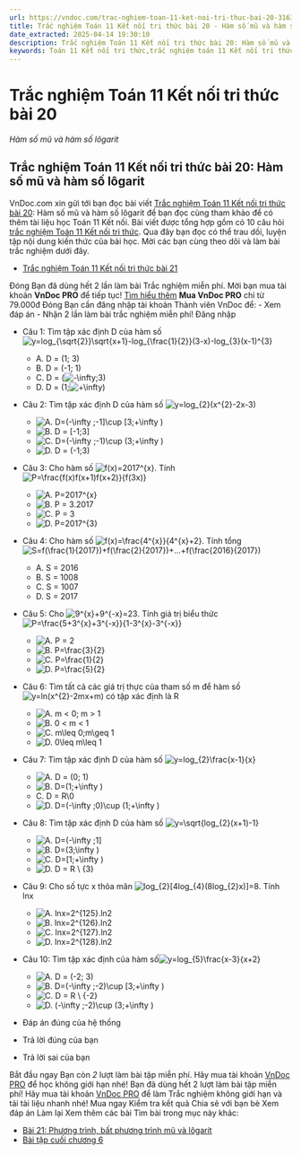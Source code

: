 ```yaml
---
url: https://vndoc.com/trac-nghiem-toan-11-ket-noi-tri-thuc-bai-20-316321
title: Trắc nghiệm Toán 11 Kết nối tri thức bài 20 - Hàm số mũ và hàm số lôgarit - VnDoc.com
date_extracted: 2025-04-14 19:30:10
description: Trắc nghiệm Toán 11 Kết nối tri thức bài 20: Hàm số mũ và hàm số lôgarit được VnDoc.com sưu tầm và xin gửi tới bạn đọc cùng tham khảo.
keywords: Toán 11 Kết nối tri thức,trắc nghiệm toán 11 Kết nối tri thức,toán lớp 11 Kết nối tri thức,trắc nghiệm toán 11 kết nối,toán 11 kết nối,trắc nghiệm toán 11,trắc nghiệm toán 11 kết nối tri thức bài 20,Trắc nghiệm Toán 11 Kết nối tri thức bài 20 Hàm số mũ và hàm số lôgarit,bài 20 Hàm số mũ và hàm số lôgarit,Hàm số mũ và hàm số lôgarit
---
```


# Trắc nghiệm Toán 11 Kết nối tri thức bài 20
 _Hàm số mũ và hàm số lôgarit_
## Trắc nghiệm Toán 11 Kết nối tri thức bài 20: Hàm số mũ và hàm số lôgarit
VnDoc.com xin gửi tới bạn đọc bài viết [Trắc nghiệm Toán 11 Kết nối tri thức bài 20](<https://vndoc.com/trac-nghiem-toan-11-ket-noi-tri-thuc-bai-20-316321>): Hàm số mũ và hàm số lôgarit để bạn đọc cùng tham khảo để có thêm tài liệu học Toán 11 Kết nối.
Bài viết được tổng hợp gồm có 10 câu hỏi [trắc nghiệm Toán 11 Kết nối tri thức](<https://vndoc.com/test-mon-toan-lop11>). Qua đây bạn đọc có thể trau dồi, luyện tập nội dung kiến thức của bài học. Mời các bạn cùng theo dõi và làm bài trắc nghiệm dưới đây.
  * [Trắc nghiệm Toán 11 Kết nối tri thức bài 21](<https://vndoc.com/trac-nghiem-toan-11-ket-noi-tri-thuc-bai-21-316381>)

Đóng
Bạn đã dùng hết 2 lần làm bài Trắc nghiệm miễn phí. Mời bạn mua tài khoản **VnDoc PRO** để tiếp tục\! [Tìm hiểu thêm](</pro>)
**Mua VnDoc PRO** chỉ từ 79.000đ
Đóng
Bạn cần đăng nhập tài khoản Thành viên VnDoc để:
\- Xem đáp án
\- Nhận 2 lần làm bài trắc nghiệm miễn phí\!
Đăng nhập 
  * Câu 1:
Tìm tập xác định D của hàm số ![y=log_{\\sqrt{2}}\\sqrt{x+1}-log_{\\frac{1}{2}}\(3-x\)-log_{3}\(x-1\)^{3}](https://tex.vdoc.vn?tex=y%3Dlog_%7B%5Csqrt%7B2%7D%7D%5Csqrt%7Bx%2B1%7D-log_%7B%5Cfrac%7B1%7D%7B2%7D%7D\(3-x\)-log_%7B3%7D\(x-1\)%5E%7B3%7D)
    * A. D = \(1; 3\)
    * B. D = \(-1; 1\)
    * C. D = \(![-\\infty](https://tex.vdoc.vn?tex=-%5Cinfty);3\)
    * D. D = \(1;![+\\infty](https://tex.vdoc.vn?tex=%2B%5Cinfty)\)
  * Câu 2:
Tìm tập xác định D của hàm số ![y=log_{2}\(x^{2}-2x-3\)](https://tex.vdoc.vn?tex=y%3Dlog_%7B2%7D\(x%5E%7B2%7D-2x-3\))
    * ![A. D=\(-\\infty ;-1\]\\cup \[3;+\\infty \)](https://tex.vdoc.vn?tex=A.%20D%3D\(-%5Cinfty%20%3B-1%5D%5Ccup%20%5B3%3B%2B%5Cinfty%20\))
    * ![B. D = \[-1;3\]](https://tex.vdoc.vn?tex=B.%20D%20%3D%20%5B-1%3B3%5D)
    * ![C. D=\(-\\infty ;-1\)\\cup \(3;+\\infty \)](https://tex.vdoc.vn?tex=C.%20D%3D\(-%5Cinfty%20%3B-1\)%5Ccup%20\(3%3B%2B%5Cinfty%20\))
    * ![D. D = \(-1;3\)](https://tex.vdoc.vn?tex=D.%20D%20%3D%20\(-1%3B3\))
  * Câu 3:
Cho hàm số ![f\(x\)=2017^{x}](https://tex.vdoc.vn?tex=f\(x\)%3D2017%5E%7Bx%7D). Tính ![P=\\frac{f\(x\)f\(x+1\)f\(x+2\)}{f\(3x\)}](https://tex.vdoc.vn?tex=P%3D%5Cfrac%7Bf\(x\)f\(x%2B1\)f\(x%2B2\)%7D%7Bf\(3x\)%7D)
    * ![A. P=2017^{x}](https://tex.vdoc.vn?tex=A.%20P%3D2017%5E%7Bx%7D)
    * ![B. P = 3.2017](https://tex.vdoc.vn?tex=B.%20P%20%3D%203.2017)
    * ![C. P = 3](https://tex.vdoc.vn?tex=C.%20P%20%3D%203)
    * ![D. P=2017^{3}](https://tex.vdoc.vn?tex=D.%20P%3D2017%5E%7B3%7D)
  * Câu 4:
Cho hàm số ![f\(x\)=\\frac{4^{x}}{4^{x}+2}](https://tex.vdoc.vn?tex=f\(x\)%3D%5Cfrac%7B4%5E%7Bx%7D%7D%7B4%5E%7Bx%7D%2B2%7D). Tính tổng ![S=f\(\\frac{1}{2017}\)+f\(\\frac{2}{2017}\)+...+f\(\\frac{2016}{2017}\)](https://tex.vdoc.vn?tex=S%3Df\(%5Cfrac%7B1%7D%7B2017%7D\)%2Bf\(%5Cfrac%7B2%7D%7B2017%7D\)%2B...%2Bf\(%5Cfrac%7B2016%7D%7B2017%7D\))
    * A. S = 2016
    * B. S = 1008
    * C. S = 1007
    * D. S = 2017
  * Câu 5:
Cho ![9^{x}+9^{-x}=23](https://tex.vdoc.vn?tex=9%5E%7Bx%7D%2B9%5E%7B-x%7D%3D23). Tính giá trị biểu thức ![P=\\frac{5+3^{x}+3^{-x}}{1-3^{x}-3^{-x}}](https://tex.vdoc.vn?tex=P%3D%5Cfrac%7B5%2B3%5E%7Bx%7D%2B3%5E%7B-x%7D%7D%7B1-3%5E%7Bx%7D-3%5E%7B-x%7D%7D)
    * ![A. P = 2](https://tex.vdoc.vn?tex=A.%20P%20%3D%202)
    * ![B. P=\\frac{3}{2}](https://tex.vdoc.vn?tex=B.%20P%3D%5Cfrac%7B3%7D%7B2%7D)
    * ![C. P=\\frac{1}{2}](https://tex.vdoc.vn?tex=C.%20P%3D%5Cfrac%7B1%7D%7B2%7D)
    * ![D. P=\\frac{5}{2}](https://tex.vdoc.vn?tex=D.%20P%3D%5Cfrac%7B5%7D%7B2%7D)
  * Câu 6:
Tìm tất cả các giá trị thực của tham số m để hàm số ![y=ln\(x^{2}-2mx+m\)](https://tex.vdoc.vn?tex=y%3Dln\(x%5E%7B2%7D-2mx%2Bm\)) có tập xác định là R
    * ![A. m < 0; m > 1](https://tex.vdoc.vn?tex=A.%20m%20%3C%200%3B%20m%20%3E%201)
    * ![B. 0 < m < 1](https://tex.vdoc.vn?tex=B.%200%20%3C%20m%20%3C%201)
    * ![C. m\\leq 0;m\\geq 1](https://tex.vdoc.vn?tex=C.%20m%5Cleq%200%3Bm%5Cgeq%201)
    * ![D. 0\\leq m\\leq 1](https://tex.vdoc.vn?tex=D.%200%5Cleq%20m%5Cleq%201)
  * Câu 7:
Tìm tập xác định D của hàm số ![y=log_{2}\\frac{x-1}{x}](https://tex.vdoc.vn?tex=y%3Dlog_%7B2%7D%5Cfrac%7Bx-1%7D%7Bx%7D)
    * ![A. D = \(0; 1\)](https://tex.vdoc.vn?tex=A.%20D%20%3D%20\(0%3B%201\))
    * ![B. D=\(1;+\\infty \)](https://tex.vdoc.vn?tex=B.%20D%3D\(1%3B%2B%5Cinfty%20\))
    * C. D = R\0
    * ![D. D=\(-\\infty ;0\)\\cup \(1;+\\infty \)](https://tex.vdoc.vn?tex=D.%20D%3D\(-%5Cinfty%20%3B0\)%5Ccup%20\(1%3B%2B%5Cinfty%20\))
  * Câu 8:
Tìm tập xác định D của hàm số ![y=\\sqrt{log_{2}\(x+1\)-1}](https://tex.vdoc.vn?tex=y%3D%5Csqrt%7Blog_%7B2%7D\(x%2B1\)-1%7D)
    * ![A. D=\(-\\infty ;1\]](https://tex.vdoc.vn?tex=A.%20D%3D\(-%5Cinfty%20%3B1%5D)
    * ![B. D=\(3;\\infty \)](https://tex.vdoc.vn?tex=B.%20D%3D\(3%3B%5Cinfty%20\))
    * ![C. D=\[1;+\\infty \)](https://tex.vdoc.vn?tex=C.%20D%3D%5B1%3B%2B%5Cinfty%20\))
    * ![D. D = R \\ {3}](https://tex.vdoc.vn?tex=D.%20D%20%3D%20R%20%5C%20%7B3%7D)
  * Câu 9:
Cho số tực x thỏa mãn ![log_{2}\[4log_{4}\(8log_{2}x\)\]=8](https://tex.vdoc.vn?tex=log_%7B2%7D%5B4log_%7B4%7D\(8log_%7B2%7Dx\)%5D%3D8). Tính lnx
    * ![A. lnx=2^{125}.ln2](https://tex.vdoc.vn?tex=A.%20lnx%3D2%5E%7B125%7D.ln2)
    * ![B. lnx=2^{126}.ln2](https://tex.vdoc.vn?tex=B.%20lnx%3D2%5E%7B126%7D.ln2)
    * ![C. lnx=2^{127}.ln2](https://tex.vdoc.vn?tex=C.%20lnx%3D2%5E%7B127%7D.ln2)
    * ![D. lnx=2^{128}.ln2](https://tex.vdoc.vn?tex=D.%20lnx%3D2%5E%7B128%7D.ln2)
  * Câu 10:
Tìm tập xác định của hàm số![y=log_{5}\\frac{x-3}{x+2}](https://tex.vdoc.vn?tex=y%3Dlog_%7B5%7D%5Cfrac%7Bx-3%7D%7Bx%2B2%7D)
    * ![A. D = \(-2; 3\)](https://tex.vdoc.vn?tex=A.%20D%20%3D%20\(-2%3B%203\))
    * ![B. D=\(-\\infty ;-2\)\\cup \[3;+\\infty \)](https://tex.vdoc.vn?tex=B.%20D%3D\(-%5Cinfty%20%3B-2\)%5Ccup%20%5B3%3B%2B%5Cinfty%20\))
    * ![C. D = R \\ {-2}](https://tex.vdoc.vn?tex=C.%20D%20%3D%20R%20%5C%20%7B-2%7D)
    * ![D. \(-\\infty ;-2\)\\cup \(3;+\\infty \)](https://tex.vdoc.vn?tex=D.%20\(-%5Cinfty%20%3B-2\)%5Ccup%20\(3%3B%2B%5Cinfty%20\))

  * Đáp án đúng của hệ thống
  * Trả lời đúng của bạn
  * Trả lời sai của bạn

Bắt đầu ngay
Bạn còn _2_ lượt làm bài tập miễn phí. Hãy mua tài khoản [VnDoc PRO](</pro>) để học không giới hạn nhé\!  Bạn đã dùng hết 2 lượt làm bài tập miễn phí\! Hãy mua tài khoản [VnDoc PRO](</pro>) để làm Trắc nghiệm không giới hạn và tải tài liệu nhanh nhé\!  Mua ngay
Kiểm tra kết quả Chia sẻ với bạn bè Xem đáp án Làm lại
Xem thêm các bài Tìm bài trong mục này khác:
  * [Bài 21: Phương trình, bất phương trình mũ và lôgarit](</trac-nghiem-toan-11-ket-noi-tri-thuc-bai-21-316381>)
  * [Bài tập cuối chương 6](</trac-nghiem-toan-11-ket-noi-tri-thuc-bai-tap-cuoi-chuong-6-316382>)

